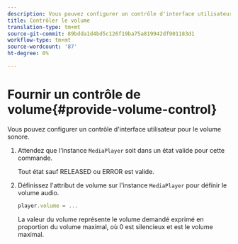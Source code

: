 ```yaml
---
description: Vous pouvez configurer un contrôle d'interface utilisateur pour le volume sonore.
title: Contrôler le volume
translation-type: tm+mt
source-git-commit: 89bdda1d4bd5c126f19ba75a819942df901183d1
workflow-type: tm+mt
source-wordcount: '87'
ht-degree: 0%

---
```



# Fournir un contrôle de volume{#provide-volume-control}

Vous pouvez configurer un contrôle d&#39;interface utilisateur pour le volume sonore.

1. Attendez que l&#39;instance `MediaPlayer` soit dans un état valide pour cette commande.

   Tout état sauf RELEASED ou ERROR est valide.
1. Définissez l&#39;attribut de volume sur l&#39;instance `MediaPlayer` pour définir le volume audio.

   ```js
   player.volume = ...
   ```

   La valeur du volume représente le volume demandé exprimé en proportion du volume maximal, où 0 est silencieux et est le volume maximal.

